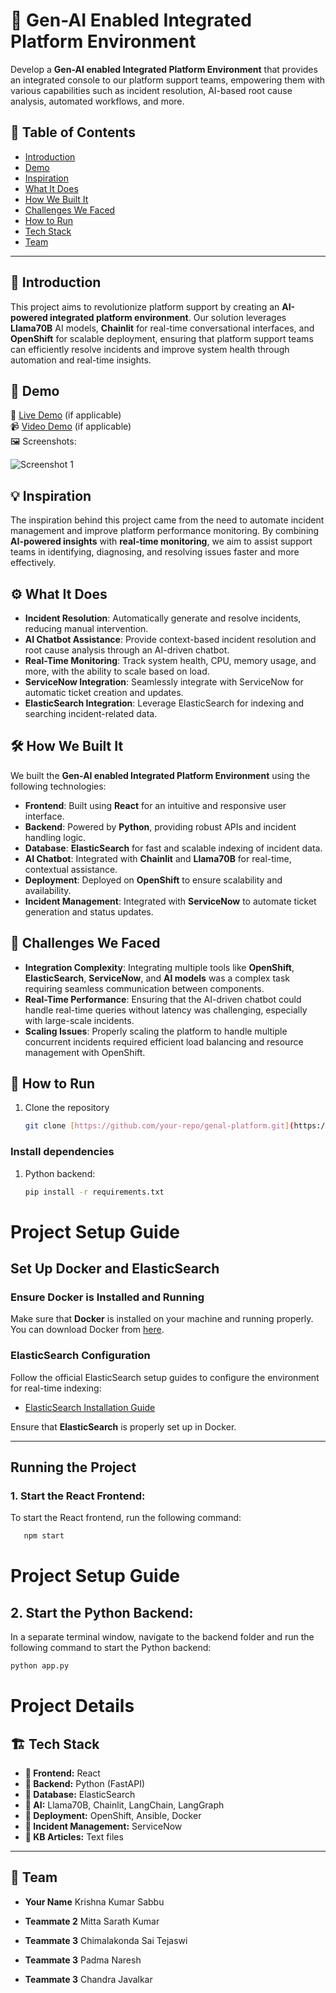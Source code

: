 # 🚀 Gen-AI Enabled Integrated Platform Environment

Develop a **Gen-AI enabled Integrated Platform Environment** that provides an integrated console to our platform support teams, empowering them with various capabilities such as incident resolution, AI-based root cause analysis, automated workflows, and more.

## 📌 Table of Contents
- [Introduction](#introduction)
- [Demo](#demo)
- [Inspiration](#inspiration)
- [What It Does](#what-it-does)
- [How We Built It](#how-we-built-it)
- [Challenges We Faced](#challenges-we-faced)
- [How to Run](#how-to-run)
- [Tech Stack](#tech-stack)
- [Team](#team)

---

## 🎯 Introduction
This project aims to revolutionize platform support by creating an **AI-powered integrated platform environment**. Our solution leverages **Llama70B** AI models, **Chainlit** for real-time conversational interfaces, and **OpenShift** for scalable deployment, ensuring that platform support teams can efficiently resolve incidents and improve system health through automation and real-time insights.

## 🎥 Demo
🔗 [Live Demo](#) (if applicable)  
📹 [Video Demo](#) (if applicable)  
🖼️ Screenshots:

![Screenshot 1](link-to-image)

## 💡 Inspiration
The inspiration behind this project came from the need to automate incident management and improve platform performance monitoring. By combining **AI-powered insights** with **real-time monitoring**, we aim to assist support teams in identifying, diagnosing, and resolving issues faster and more effectively.

## ⚙️ What It Does
- **Incident Resolution**: Automatically generate and resolve incidents, reducing manual intervention.
- **AI Chatbot Assistance**: Provide context-based incident resolution and root cause analysis through an AI-driven chatbot.
- **Real-Time Monitoring**: Track system health, CPU, memory usage, and more, with the ability to scale based on load.
- **ServiceNow Integration**: Seamlessly integrate with ServiceNow for automatic ticket creation and updates.
- **ElasticSearch Integration**: Leverage ElasticSearch for indexing and searching incident-related data.

## 🛠️ How We Built It
We built the **Gen-AI enabled Integrated Platform Environment** using the following technologies:
- **Frontend**: Built using **React** for an intuitive and responsive user interface.
- **Backend**: Powered by **Python**, providing robust APIs and incident handling logic.
- **Database**: **ElasticSearch** for fast and scalable indexing of incident data.
- **AI Chatbot**: Integrated with **Chainlit** and **Llama70B** for real-time, contextual assistance.
- **Deployment**: Deployed on **OpenShift** to ensure scalability and availability.
- **Incident Management**: Integrated with **ServiceNow** to automate ticket generation and status updates.

## 🚧 Challenges We Faced
- **Integration Complexity**: Integrating multiple tools like **OpenShift**, **ElasticSearch**, **ServiceNow**, and **AI models** was a complex task requiring seamless communication between components.
- **Real-Time Performance**: Ensuring that the AI-driven chatbot could handle real-time queries without latency was challenging, especially with large-scale incidents.
- **Scaling Issues**: Properly scaling the platform to handle multiple concurrent incidents required efficient load balancing and resource management with OpenShift.

## 🏃 How to Run
1. Clone the repository  
   ```sh
   git clone [https://github.com/your-repo/genal-platform.git](https://github.com/ewfx/gaipl-mind-over-machines.git)

### Install dependencies

1. Python backend:  
   ```sh
   pip install -r requirements.txt

# Project Setup Guide

## Set Up Docker and ElasticSearch

### Ensure Docker is Installed and Running

Make sure that **Docker** is installed on your machine and running properly. You can download Docker from [here](https://www.docker.com/products/docker-desktop).

### ElasticSearch Configuration

Follow the official ElasticSearch setup guides to configure the environment for real-time indexing:

- [ElasticSearch Installation Guide](https://www.elastic.co/guide/en/elasticsearch/reference/current/install-elasticsearch.html)

Ensure that **ElasticSearch** is properly set up in Docker.

---

## Running the Project

### 1. Start the React Frontend:

To start the React frontend, run the following command:

```sh
   npm start
```

# Project Setup Guide

## 2. Start the Python Backend:

In a separate terminal window, navigate to the backend folder and run the following command to start the Python backend:

```sh
python app.py
```
# Project Details

## 🏗️ Tech Stack

- **🔹 Frontend:** React  
- **🔹 Backend:** Python (FastAPI)  
- **🔹 Database:** ElasticSearch  
- **🔹 AI:** Llama70B, Chainlit, LangChain, LangGraph
- **🔹 Deployment:** OpenShift, Ansible, Docker 
- **🔹 Incident Management:** ServiceNow
- **🔹 KB Articles:** Text files
---

## 👥 Team

- **Your Name**  Krishna Kumar Sabbu

- **Teammate 2**  Mitta Sarath Kumar
- **Teammate 3**  Chimalakonda Sai Tejaswi
- **Teammate 3**  Padma Naresh
- **Teammate 3**  Chandra Javalkar
  
